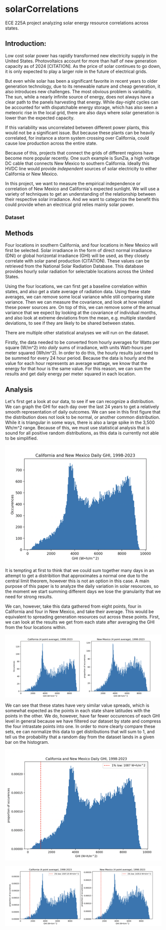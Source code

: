 # solarCorrelations
ECE 225A project analyzing solar energy resource correlations across states.

 ## Introduction:
Low cost solar power has rapidly transformed new electricity supply in the United States.
Photovoltaics account for more than half of new generation capacity as of 2024 [CITATION]. As the
price of solar continues to go down, it is only expected to play a larger role in the future of electrical grids.

But even while solar has been a significant favorite in recent years to older generation technology, due to its renewable
nature and cheap generation, it also introduces new challenges. The most obvious problem is variabilty. The sun, while
a nearly infinite source of energy, does not always have a clear path to the panels harvesting that energy. While day-night
cycles can be accounted for with dispatchable energy storage, which has also seen a meteoric rise in the local grid,
there are also days where solar generation is lower than the expected capacity.

If this variability was uncorrelated between different power plants, this would not be a significant issue.
But because these plants can be heavily correlated, for instance a storm system crossing over California, could
cause low production across the entire state.

Because of this, projects that connect the grids of different regions have become more popular recently. One such example is SunZia,
a high voltage DC cable that connects New Mexico to southern California. Ideally this HVDC line would provide *independent* sources of
solar electricity to either California or New Mexico.

In this project, we want to measure the empirical independence or correlation of New Mexico and California's expected sunlight.
We will use a variety of techniques to get an understanding of the relationship between their respective solar irradiance. And we want to
categorize the benefit this could provide when an electrical grid relies mainly solar power.
 ### Dataset

 ## Methods

Four locations in southern California, and four locations in New Mexico will first be selected. Solar irradiance in the form of
direct normal irradiance (DNI) or global horizontal irradiance (GHI) will be used, as they closely correlate with solar panel production
(CITATION). These values can be retrieved from the National Solar Radiation Database. This database provides hourly solar radiation for
selectable locations across the United States.

Using the four locations, we can first get a baseline correlation within states, and also get a state average of radiation data.
Using these state averages, we can remove some local variance while still comparing state variance. Then we can measure the covariance,
and look at how related these power sources are. On top of this, we can remove some of the annual variance that we expect by looking
at the covariance of individual months, and also look at extreme deviations from the mean, e.g. multiple standard deviations, to see if
they are likely to be shared between states.

There are multiple other statistical analyses we will run on the dataset.

Firstly, the data needed to be converted from hourly averages for Watts per square (W/m^2) into *daily* sums of irradiance, with units Watt-hours per meter squared (Wh/m^2). In order to do this,
the hourly results just need to be summed for every 24 hour period. Because the data is hourly and the value for each hour represents an
average wattage, we know that the energy for that hour is the same value. For this reason, we can sum the results and get daily energy
per meter squared in each location.

## Analysis

Let's first get a look at our data, to see if we can recognize a distribution. We can graph the GHI for each day over the last
24 years to get a relatively smooth representation of daily outcomes. We can see in this first figure that the distribution does
not look to be normal, or another common distribution. While it is triangular in some ways, there is also a large spike in the 3,500 Wh/m^2 range. Because of this, we must use statistical analysis that is sound for all positive random distributions, as this data is
currently not able to be simplified.


![Figure 1](images/GHI_all_days.png)

It is tempting at first to think that we could sum together many days in an attempt to get a distribition that approximates a normal one due to the central limit theorem, however this is not an option in this case. A main purpose of this paper is to analyze the daily variation in solar resources, so the moment we start summing different days we lose the granularity that we need for strong results.

We can, however, take this data gathered from eight points, four in California and four in New Mexico, and take their average. This would be equivalent to spreading generation resources out across these points. First, we can look at the results we get from each state after averaging the GHI from the four locations within.

![alt text](images/GHI_state_average.png)

We can see that these states have very similar value spreads, which is somewhat expected as the points in each state share latitudes with the points in the other. We do, however, have far fewer occurences of each GHI level in general because we have filtered our dataset by state and compress the four intrastate points into one. In order to more clearly compare these sets, ee can normalize this data to get distributions that will sum to 1, and tell us the probability that a random day from the dataset lands in a given bar on the histogram.

![alt text](images/GHI_all_norm_1p.png)

![alt text](images/state_GHI_norm_1p.png)
